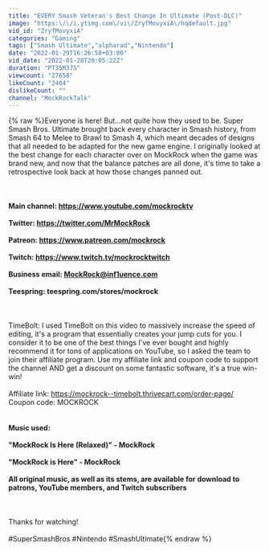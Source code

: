 ```yaml
---
title: "EVERY Smash Veteran's Best Change In Ultimate (Post-DLC)"
image: "https:\/\/i.ytimg.com\/vi\/ZryfMovyxiA\/hqdefault.jpg"
vid_id: "ZryfMovyxiA"
categories: "Gaming"
tags: ["Smash Ultimate","alpharad","Nintendo"]
date: "2022-01-29T16:26:58+03:00"
vid_date: "2022-01-28T20:05:22Z"
duration: "PT35M37S"
viewcount: "27658"
likeCount: "2404"
dislikeCount: ""
channel: "MockRockTalk"
---
```

{% raw %}Everyone is here! But...not quite how they used to be. Super Smash Bros. Ultimate brought back every character in Smash history, from Smash 64 to Melee to Brawl to Smash 4, which meant decades of designs that all needed to be adapted for the new game engine. I originally looked at the best change for each character over on MockRock when the game was brand new, and now that the balance patches are all done, it's time to take a retrospective look back at how those changes panned out.<br /><br />______________________________________________<br /><br />Main channel: <a rel="nofollow" target="blank" href="https://www.youtube.com/mockrocktv">https://www.youtube.com/mockrocktv</a><br /><br />Twitter: <a rel="nofollow" target="blank" href="https://twitter.com/MrMockRock​">https://twitter.com/MrMockRock​</a><br /><br />Patreon: <a rel="nofollow" target="blank" href="https://www.patreon.com/mockrock​">https://www.patreon.com/mockrock​</a><br /><br />Twitch: <a rel="nofollow" target="blank" href="https://www.twitch.tv/mockrocktwitch​">https://www.twitch.tv/mockrocktwitch​</a><br /><br />Business email: MockRock@inf1uence.com<br /><br />Teespring: teespring.com/stores/mockrock<br /><br />______________________________________________<br /><br />TimeBolt: I used TimeBolt on this video to massively increase the speed of editing, it's a program that essentially creates your jump cuts for you. I consider it to be one of the best things I've ever bought and highly recommend it for tons of applications on YouTube, so I asked the team to join their affiliate program. Use my affiliate link and coupon code to support the channel AND get a discount on some fantastic software, it's a true win-win!<br /><br />Affiliate link: <a rel="nofollow" target="blank" href="https://mockrock--timebolt.thrivecart.com/order-page/">https://mockrock--timebolt.thrivecart.com/order-page/</a><br />Coupon code: MOCKROCK<br />______________________________________________<br /><br />Music used:<br /><br />&quot;MockRock Is Here (Relaxed)&quot; - MockRock<br /><br />&quot;MockRock is Here&quot; - MockRock<br /><br />All original music, as well as its stems, are available for download to patrons, YouTube members, and Twitch subscribers<br /><br />______________________________________________<br /><br />Thanks for watching!<br /><br />#SuperSmashBros #Nintendo #SmashUltimate{% endraw %}
